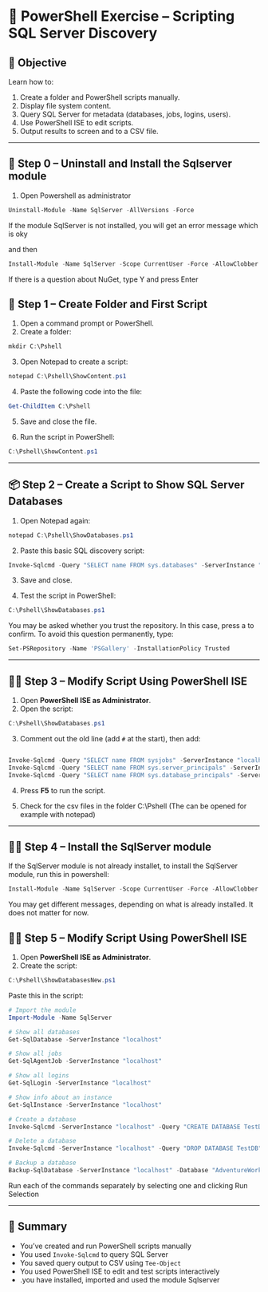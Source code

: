 
# 🧪 PowerShell Exercise – Scripting SQL Server Discovery

## 🎯 Objective

Learn how to:
1. Create a folder and PowerShell scripts manually.
2. Display file system content.
3. Query SQL Server for metadata (databases, jobs, logins, users).
4. Use PowerShell ISE to edit scripts.
5. Output results to screen and to a CSV file.

---


## 📁 Step 0 – Uninstall and Install the Sqlserver module

1. Open Powershell as administrator

```powershell
Uninstall-Module -Name SqlServer -AllVersions -Force
```

If the module SqlServer is not installed, you will get an error message which is oky

and then 

```powershell
Install-Module -Name SqlServer -Scope CurrentUser -Force -AllowClobber
```

If there is a question about NuGet, type Y and press Enter



## 📁 Step 1 – Create Folder and First Script

1. Open a command prompt or PowerShell.
2. Create a folder:

```powershell
mkdir C:\Pshell
```

3. Open Notepad to create a script:

```powershell
notepad C:\Pshell\ShowContent.ps1
```

4. Paste the following code into the file:

```powershell
Get-ChildItem C:\Pshell
```

5. Save and close the file.

6. Run the script in PowerShell:

```powershell
C:\Pshell\ShowContent.ps1
```

---

## 📦 Step 2 – Create a Script to Show SQL Server Databases

1. Open Notepad again:

```powershell
notepad C:\Pshell\ShowDatabases.ps1
```

2. Paste this basic SQL discovery script:

```powershell
Invoke-Sqlcmd -Query "SELECT name FROM sys.databases" -ServerInstance "localhost" -TrustServerCertificate
```

3. Save and close.

4. Test the script in PowerShell:

```powershell
C:\Pshell\ShowDatabases.ps1
```
You may be asked whether you trust the repository. In this case, press a to confirm.
To avoid this question permanently, type:

```powershell
Set-PSRepository -Name 'PSGallery' -InstallationPolicy Trusted
```



---

## 🧑‍💻 Step 3 – Modify Script Using PowerShell ISE

1. Open **PowerShell ISE as Administrator**.
2. Open the script:

```powershell
C:\Pshell\ShowDatabases.ps1
```

3. Comment out the old line (add `#` at the start), then add:

```powershell

Invoke-Sqlcmd -Query "SELECT name FROM sysjobs" -ServerInstance "localhost" -Database msdb -TrustServerCertificate | Tee-Object -FilePath C:\Pshell\Jobs.csv
Invoke-Sqlcmd -Query "SELECT name FROM sys.server_principals" -ServerInstance "localhost" -TrustServerCertificate | Tee-Object -FilePath C:\Pshell\Logins.csv
Invoke-Sqlcmd -Query "SELECT name FROM sys.database_principals" -ServerInstance "localhost" -Database msdb -TrustServerCertificate | Tee-Object -FilePath C:\Pshell\MsdbUsers.csv


```

4. Press **F5** to run the script.

5. Check for the csv files in the folder C:\Pshell (The can be opened for example with notepad)

---

## 🧑‍💻 Step 4 – Install the SqlServer module

If the SqlServer module is not already installet, to install the SqlServer module, run this in powershell:

```powershell
Install-Module -Name SqlServer -Scope CurrentUser -Force -AllowClobber
```
You may get different messages, depending on what is already installed. It does not matter for now.

## 🧑‍💻 Step 5 – Modify Script Using PowerShell ISE

1. Open **PowerShell ISE as Administrator**.
2. Create the script:

```powershell
C:\Pshell\ShowDatabasesNew.ps1
```

Paste this in the script:

```powershell
# Import the module
Import-Module -Name SqlServer

# Show all databases
Get-SqlDatabase -ServerInstance "localhost"

# Show all jobs
Get-SqlAgentJob -ServerInstance "localhost"

# Show all logins
Get-SqlLogin -ServerInstance "localhost"

# Show info about an instance
Get-SqlInstance -ServerInstance "localhost"

# Create a database
Invoke-Sqlcmd -ServerInstance "localhost" -Query "CREATE DATABASE TestDB" -TrustServerCertificate

# Delete a database
Invoke-Sqlcmd -ServerInstance "localhost" -Query "DROP DATABASE TestDB" -TrustServerCertificate

# Backup a database
Backup-SqlDatabase -ServerInstance "localhost" -Database "AdventureWorks" -BackupFile "C:\SqlBackups\AdventureWorks.bak" -TrustServerCertificate

```

Run each of the commands separately by selecting one and clicking Run Selection



---

## 📝 Summary

- You’ve created and run PowerShell scripts manually
- You used `Invoke-Sqlcmd` to query SQL Server
- You saved query output to CSV using `Tee-Object`
- You used PowerShell ISE to edit and test scripts interactively
- .you have installed, imported and used the module Sqlserver

